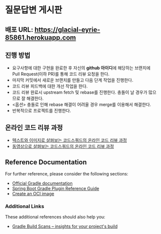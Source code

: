 # 질문답변 게시판

## 배포 URL: <https://glacial-eyrie-85861.herokuapp.com>

## 진행 방법

* 요구사항에 대한 구현을 완료한 후 자신의 **github 아이디**에 해당하는 브랜치에 Pull Request(이하 PR)를 통해 코드 리뷰 요청을 한다.
* 마지막 커밋에서 새로운 브랜치를 만들고 다음 단계 작업을 진행한다.
* 코드 리뷰 피드백에 대한 개선 작업을 한다.
* 코드 리뷰 완료시 upstream fetch 및 rebase를 진행한다. 충돌이 날 경우가 많으므로 잘 해결한다.
* <옵션> 충돌로 인해 rebase 해결이 어려울 경우 merge를 이용해서 해결한다.
* 반복적으로 프로젝트를 진행한다.

## 온라인 코드 리뷰 과정
* [텍스트와 이미지로 살펴보는 코드스쿼드의 온라인 코드 리뷰 과정](https://github.com/code-squad/codesquad-docs/blob/master/codereview/README.md)
* [동영상으로 살펴보는 코드스쿼드의 온라인 코드 리뷰 과정](https://youtu.be/a5c9ku-_fok)

## Reference Documentation

For further reference, please consider the following sections:

* [Official Gradle documentation](https://docs.gradle.org)
* [Spring Boot Gradle Plugin Reference Guide](https://docs.spring.io/spring-boot/docs/2.4.3/gradle-plugin/reference/html/)
* [Create an OCI image](https://docs.spring.io/spring-boot/docs/2.4.3/gradle-plugin/reference/html/#build-image)

### Additional Links
These additional references should also help you:

* [Gradle Build Scans – insights for your project's build](https://scans.gradle.com#gradle)
